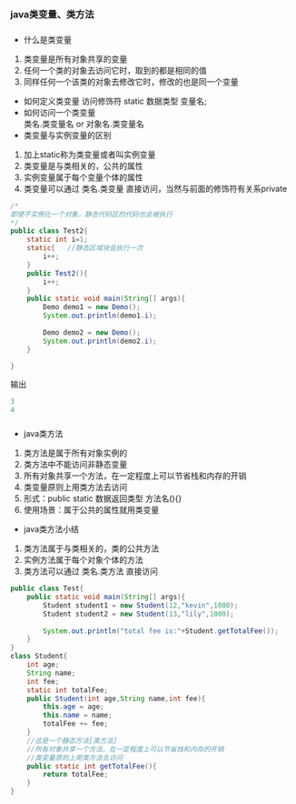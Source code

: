 ### java类变量、类方法
###
- 什么是类变量
1. 类变量是所有对象共享的变量
2. 任何一个类的对象去访问它时，取到的都是相同的值
3. 同样任何一个该类的对象去修改它时，修改的也是同一个变量
- 如何定义类变量
访问修饰符 static 数据类型 变量名; 
- 如何访问一个类变量  
类名.类变量名 or 对象名.类变量名
- 类变量与实例变量的区别
1. 加上static称为类变量或者叫实例变量
2. 类变量是与类相关的，公共的属性
3. 实例变量属于每个变量个体的属性
4. 类变量可以通过 类名.类变量 直接访问，当然与前面的修饰符有关系private  

```java
/*
即使不实例化一个对象，静态代码区的代码也会被执行
*/
public class Test2{
    static int i=1;
    static{   //静态区域块会执行一次
        i++;
    }
    public Test2(){
        i++;
    }
    public static void main(String[] args){
        Demo demo1 = new Demo();
        System.out.println(demo1.i);
        
        Demo demo2 = new Demo();
        System.out.println(demo2.i);
    } 

}
```
输出  
```java
3
4
```
###
- java类方法  
1. 类方法是属于所有对象实例的
2. 类方法中不能访问非静态变量
3. 所有对象共享一个方法，在一定程度上可以节省栈和内存的开销
4. 类变量原则上用类方法去访问
5. 形式：public static 数据返回类型 方法名(){}
6. 使用场景：属于公共的属性就用类变量
- java类方法小结
1. 类方法属于与类相关的，类的公共方法
2. 实例方法属于每个对象个体的方法
3. 类方法可以通过 类名.类方法 直接访问
```java
public class Test{
    public static void main(String[] args){
        Student student1 = new Student(12,"kevin",1000);
        Student student2 = new Student(13,"lily",1000);
        
        System.out.println("total fee is:"+Student.getTotalFee());
    }
}
class Student{
    int age;
    String name;
    int fee;
    static int totalFee;
    public Student(int age,String name,int fee){
        this.age = age;
        this.name = name;
        totalFee += fee;
    }
    //这是一个静态方法[类方法]
    //所有对象共享一个方法，在一定程度上可以节省栈和内存的开销
    //类变量原则上用类方法去访问
    public static int getTotalFee(){
        return totalFee;
    }
}













